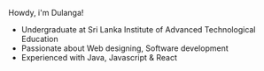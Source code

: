 Howdy, i'm Dulanga!

- Undergraduate at Sri Lanka Institute of Advanced Technological Education
- Passionate about Web designing, Software development
- Experienced with Java, Javascript & React
<!-- the old redme content -->

<!--
<div align="center">
  <img src="assets/minecraft-couple.png" width="200">
  <br>
  <img src="https://komarev.com/ghpvc/?username=DulangaDasanayake&label=Profile%20Views&color=blue&style=flat" alt="Profile Views" />
  <img src="https://user-images.githubusercontent.com/74038190/216122041-518ac897-8d92-4c6b-9b3f-ca01dcaf38ee.png" alt="Fire" width="30" />
</div>

### [Āyubōvan!! ](https://github.com/DulangaDasanayake)

<p align="center">
  Driven by curiosity and a passion for innovation, I specialize in crafting impactful solutions that bridge technology and creativity. Always learning, always building, and excited to collaborate on the next big idea.
</p>

<div align="center">
  <img src="https://user-images.githubusercontent.com/74038190/212257465-7ce8d493-cac5-494e-982a-5a9deb852c4b.gif" width="30">
  <img src="https://user-images.githubusercontent.com/74038190/212257460-738ff738-247f-4445-a718-cdd0ca76e2db.gif" width="30">
  <img src="https://user-images.githubusercontent.com/74038190/212257467-871d32b7-e401-42e8-a166-fcfd7baa4c6b.gif" width="30">
  <img src="https://user-images.githubusercontent.com/74038190/212257454-16e3712e-945a-4ca2-b238-408ad0bf87e6.gif" width="30">
  <img src="https://user-images.githubusercontent.com/74038190/212257472-08e52665-c503-4bd9-aa20-f5a4dae769b5.gif" width="30">
</div>

<div align="center">
  <img src="https://user-images.githubusercontent.com/73097560/115834477-dbab4500-a447-11eb-908a-139a6edaec5c.gif" width="100%">
  <br>
  <img height="150em" src="https://github-readme-stats.vercel.app/api?username=DulangaDasanayake&theme=algolia&show_icons=true"/>
  &nbsp;&nbsp;
  <img height="150em" src="https://github-readme-stats.vercel.app/api/top-langs/?username=DulangaDasanayake&hide=&hide_progress=true&layout=compact&langs_count=6&theme=algolia"/>
  <br>
  <img src="https://user-images.githubusercontent.com/73097560/115834477-dbab4500-a447-11eb-908a-139a6edaec5c.gif" width="100%">
</div>

<br>

<div align="center">

| Category            | Used Tools & Technologies |
|---------------------|--------------------------|
| **Languages**       | ![HTML](https://img.shields.io/badge/-HTML5-E34F26?style=flat-square&logo=html5&logoColor=white) ![CSS](https://img.shields.io/badge/-CSS3-1572B6?style=flat-square&logo=css3&logoColor=white) ![JavaScript](https://img.shields.io/badge/-JavaScript-F7DF1E?style=flat-square&logo=javascript&logoColor=black) ![Java](https://img.shields.io/badge/Java-ED8B00?style=flat-square&logo=java&logoColor=white) ![Python](https://img.shields.io/badge/-Python-3776AB?style=flat-square&logo=python&logoColor=white) |
| **Frameworks**      | ![React](https://img.shields.io/badge/-React-61DAFB?style=flat-square&logo=React&logoColor=white) ![Express](https://img.shields.io/badge/-Express.js-000000?style=flat-square&logo=express&logoColor=white) ![Node.js](https://img.shields.io/badge/-Node.js-339933?style=flat-square&logo=node.js&logoColor=white) ![Bootstrap](https://img.shields.io/badge/-Bootstrap-563D7C?style=flat-square&logo=bootstrap&logoColor=white) |
| **Operating Systems**| ![Windows](https://img.shields.io/badge/-Windows-0078D6?style=flat-square&logo=windows&logoColor=white) ![Ubuntu](https://img.shields.io/badge/-Ubuntu-E95420?style=flat-square&logo=ubuntu&logoColor=white) ![Arch](https://img.shields.io/badge/-Arch-1793D1?style=flat-square&logo=arch-linux&logoColor=white) ![Kali](https://img.shields.io/badge/-Kali-557C94?style=flat-square&logo=kali-linux&logoColor=white) ![Android](https://img.shields.io/badge/-Android-3DDC84?style=flat-square&logo=android&logoColor=white) |
| **Databases**       | ![MongoDB](https://img.shields.io/badge/-MongoDB-47A248?style=flat-square&logo=mongodb&logoColor=white) ![Firebase](https://img.shields.io/badge/-Firebase-FFCA28?style=flat-square&logo=firebase&logoColor=black) |
| **API Testing**     | ![Postman](https://img.shields.io/badge/-Postman-FF6C37?style=flat-square&logo=postman&logoColor=white) ![Insomnia](https://img.shields.io/badge/-Insomnia-5849BE?style=flat-square&logo=insomnia&logoColor=white) |
| **Version Control** | ![Git](https://img.shields.io/badge/-Git-F05032?style=flat-square&logo=git&logoColor=white) ![GitHub](https://img.shields.io/badge/-GitHub-181717?style=flat-square&logo=github&logoColor=white) ![GitLab](https://img.shields.io/badge/-GitLab-FC6D26?style=flat-square&logo=gitlab&logoColor=white) |

</div>

-->
